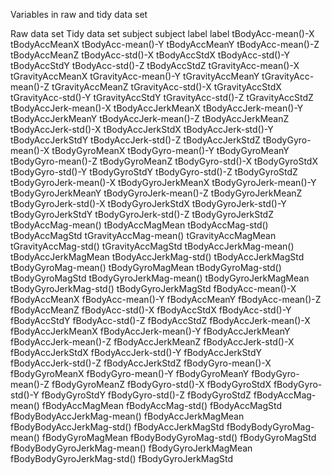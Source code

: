 Variables in raw and tidy data set

Raw data set	Tidy data set
subject	subject
label	label
tBodyAcc-mean()-X	tBodyAccMeanX
tBodyAcc-mean()-Y	tBodyAccMeanY
tBodyAcc-mean()-Z	tBodyAccMeanZ
tBodyAcc-std()-X	tBodyAccStdX
tBodyAcc-std()-Y	tBodyAccStdY
tBodyAcc-std()-Z	tBodyAccStdZ
tGravityAcc-mean()-X	tGravityAccMeanX
tGravityAcc-mean()-Y	tGravityAccMeanY
tGravityAcc-mean()-Z	tGravityAccMeanZ
tGravityAcc-std()-X	tGravityAccStdX
tGravityAcc-std()-Y	tGravityAccStdY
tGravityAcc-std()-Z	tGravityAccStdZ
tBodyAccJerk-mean()-X	tBodyAccJerkMeanX
tBodyAccJerk-mean()-Y	tBodyAccJerkMeanY
tBodyAccJerk-mean()-Z	tBodyAccJerkMeanZ
tBodyAccJerk-std()-X	tBodyAccJerkStdX
tBodyAccJerk-std()-Y	tBodyAccJerkStdY
tBodyAccJerk-std()-Z	tBodyAccJerkStdZ
tBodyGyro-mean()-X	tBodyGyroMeanX
tBodyGyro-mean()-Y	tBodyGyroMeanY
tBodyGyro-mean()-Z	tBodyGyroMeanZ
tBodyGyro-std()-X	tBodyGyroStdX
tBodyGyro-std()-Y	tBodyGyroStdY
tBodyGyro-std()-Z	tBodyGyroStdZ
tBodyGyroJerk-mean()-X	tBodyGyroJerkMeanX
tBodyGyroJerk-mean()-Y	tBodyGyroJerkMeanY
tBodyGyroJerk-mean()-Z	tBodyGyroJerkMeanZ
tBodyGyroJerk-std()-X	tBodyGyroJerkStdX
tBodyGyroJerk-std()-Y	tBodyGyroJerkStdY
tBodyGyroJerk-std()-Z	tBodyGyroJerkStdZ
tBodyAccMag-mean()	tBodyAccMagMean
tBodyAccMag-std()	tBodyAccMagStd
tGravityAccMag-mean()	tGravityAccMagMean
tGravityAccMag-std()	tGravityAccMagStd
tBodyAccJerkMag-mean()	tBodyAccJerkMagMean
tBodyAccJerkMag-std()	tBodyAccJerkMagStd
tBodyGyroMag-mean()	tBodyGyroMagMean
tBodyGyroMag-std()	tBodyGyroMagStd
tBodyGyroJerkMag-mean()	tBodyGyroJerkMagMean
tBodyGyroJerkMag-std()	tBodyGyroJerkMagStd
fBodyAcc-mean()-X	fBodyAccMeanX
fBodyAcc-mean()-Y	fBodyAccMeanY
fBodyAcc-mean()-Z	fBodyAccMeanZ
fBodyAcc-std()-X	fBodyAccStdX
fBodyAcc-std()-Y	fBodyAccStdY
fBodyAcc-std()-Z	fBodyAccStdZ
fBodyAccJerk-mean()-X	fBodyAccJerkMeanX
fBodyAccJerk-mean()-Y	fBodyAccJerkMeanY
fBodyAccJerk-mean()-Z	fBodyAccJerkMeanZ
fBodyAccJerk-std()-X	fBodyAccJerkStdX
fBodyAccJerk-std()-Y	fBodyAccJerkStdY
fBodyAccJerk-std()-Z	fBodyAccJerkStdZ
fBodyGyro-mean()-X	fBodyGyroMeanX
fBodyGyro-mean()-Y	fBodyGyroMeanY
fBodyGyro-mean()-Z	fBodyGyroMeanZ
fBodyGyro-std()-X	fBodyGyroStdX
fBodyGyro-std()-Y	fBodyGyroStdY
fBodyGyro-std()-Z	fBodyGyroStdZ
fBodyAccMag-mean()	fBodyAccMagMean
fBodyAccMag-std()	fBodyAccMagStd
fBodyBodyAccJerkMag-mean()	fBodyAccJerkMagMean
fBodyBodyAccJerkMag-std()	fBodyAccJerkMagStd
fBodyBodyGyroMag-mean()	fBodyGyroMagMean
fBodyBodyGyroMag-std()	fBodyGyroMagStd
fBodyBodyGyroJerkMag-mean()	fBodyGyroJerkMagMean
fBodyBodyGyroJerkMag-std()	fBodyGyroJerkMagStd
